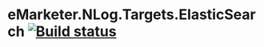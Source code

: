 eMarketer.NLog.Targets.ElasticSearch [![Build status](https://ci.appveyor.com/api/projects/status/r8a1umxlm3arjhqe?svg=true)](https://ci.appveyor.com/project/tekmaven/emarketer-nlog-targets-elasticsearch)
====================================
